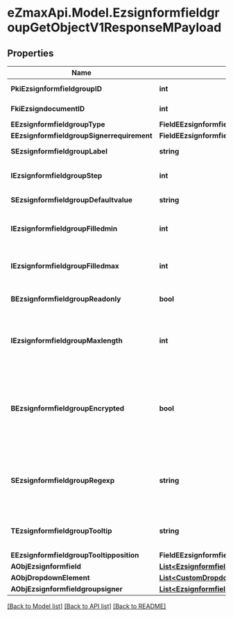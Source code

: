 
# eZmaxApi.Model.EzsignformfieldgroupGetObjectV1ResponseMPayload

## Properties

Name | Type | Description | Notes
------------ | ------------- | ------------- | -------------
**PkiEzsignformfieldgroupID** | **int** | The unique ID of the Ezsignformfieldgroup | 
**FkiEzsigndocumentID** | **int** | The unique ID of the Ezsigndocument | 
**EEzsignformfieldgroupType** | **FieldEEzsignformfieldgroupType** |  | 
**EEzsignformfieldgroupSignerrequirement** | **FieldEEzsignformfieldgroupSignerrequirement** |  | 
**SEzsignformfieldgroupLabel** | **string** | The Label for the Ezsignformfieldgroup | 
**IEzsignformfieldgroupStep** | **int** | The step when the Ezsignsigner will be invited to fill the form fields | 
**SEzsignformfieldgroupDefaultvalue** | **string** | The default value for the Ezsignformfieldgroup | [optional] 
**IEzsignformfieldgroupFilledmin** | **int** | The minimum number of Ezsignformfield that must be filled in the Ezsignformfieldgroup | 
**IEzsignformfieldgroupFilledmax** | **int** | The maximum number of Ezsignformfield that must be filled in the Ezsignformfieldgroup | 
**BEzsignformfieldgroupReadonly** | **bool** | Whether the Ezsignformfieldgroup is read only or not. | 
**IEzsignformfieldgroupMaxlength** | **int** | The maximum length for the value in the Ezsignformfieldgroup  This can only be set if eEzsignformfieldgroupType is **Text** or **Textarea** | [optional] 
**BEzsignformfieldgroupEncrypted** | **bool** | Whether the Ezsignformfieldgroup is encrypted in the database or not. Encrypted values are not displayed on the Ezsigndocument. This can only be set if eEzsignformfieldgroupType is **Text** or **Textarea** | [optional] 
**SEzsignformfieldgroupRegexp** | **string** | A regular expression to indicate what values are acceptable for the Ezsignformfieldgroup.  This can only be set if eEzsignformfieldgroupType is **Text** or **Textarea** | [optional] 
**TEzsignformfieldgroupTooltip** | **string** | A tooltip that will be presented to Ezsignsigner about the Ezsignformfieldgroup | [optional] 
**EEzsignformfieldgroupTooltipposition** | **FieldEEzsignformfieldgroupTooltipposition** |  | [optional] 
**AObjEzsignformfield** | [**List&lt;EzsignformfieldResponseCompound&gt;**](EzsignformfieldResponseCompound.md) |  | 
**AObjDropdownElement** | [**List&lt;CustomDropdownElementResponseCompound&gt;**](CustomDropdownElementResponseCompound.md) |  | [optional] 
**AObjEzsignformfieldgroupsigner** | [**List&lt;EzsignformfieldgroupsignerResponseCompound&gt;**](EzsignformfieldgroupsignerResponseCompound.md) |  | 

[[Back to Model list]](../README.md#documentation-for-models)
[[Back to API list]](../README.md#documentation-for-api-endpoints)
[[Back to README]](../README.md)

